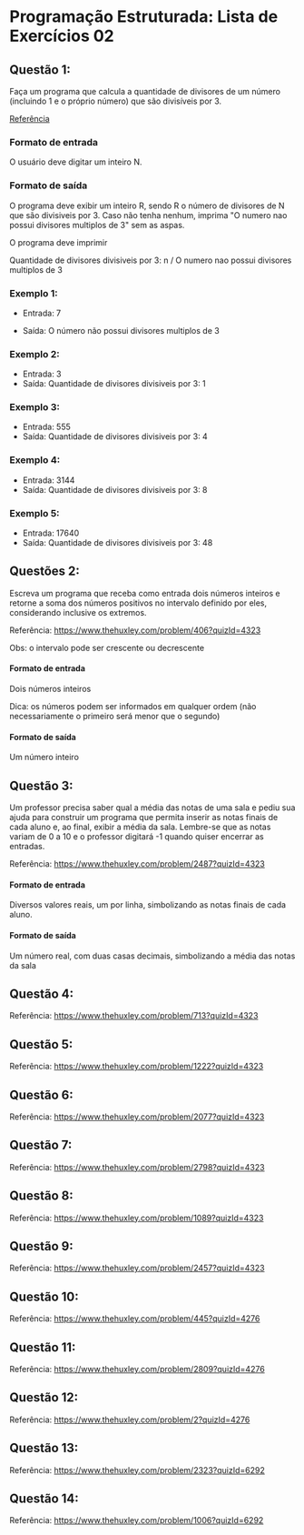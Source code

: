 # Programação Estruturada: Lista de Exercícios 02

## Questão 1:

Faça um programa que calcula a quantidade de divisores de um número (incluindo 1 e o próprio número) que são divisíveis por 3.

[Referência](https://www.thehuxley.com/problem/2842?quizId=4323)

### Formato de entrada

O usuário deve digitar um inteiro N.

### Formato de saída

O programa deve exibir um inteiro R, sendo R o número de divisores de N que são divisiveis por 3. Caso não tenha nenhum, imprima "O numero nao possui divisores multiplos de 3" sem as aspas.

O programa deve imprimir

Quantidade de divisores divisiveis por 3: n / O numero nao possui divisores multiplos de 3

### Exemplo 1:

- Entrada: 7

- Saída: O número não possui divisores multiplos de 3

### Exemplo 2:

- Entrada: 3
- Saída: Quantidade de divisores divisiveis por 3: 1

### Exemplo 3:

- Entrada: 555
- Saída: Quantidade de divisores divisiveis por 3: 4

### Exemplo 4:

- Entrada: 3144
- Saída: Quantidade de divisores divisiveis por 3: 8

### Exemplo 5:

- Entrada: 17640
- Saída: Quantidade de divisores divisiveis por 3: 48

## Questões 2:

Escreva um programa que receba como entrada dois números inteiros e retorne a soma dos números positivos no intervalo definido por eles, considerando inclusive os extremos.

Referência: https://www.thehuxley.com/problem/406?quizId=4323

Obs: o intervalo pode ser crescente ou decrescente

#### Formato de entrada

Dois números inteiros

Dica: os números podem ser informados em qualquer ordem (não necessariamente o primeiro será menor que o segundo)

#### Formato de saída

Um número inteiro

## Questão 3:

Um professor precisa saber qual a média das notas de uma sala e pediu sua ajuda para construir um programa que permita inserir as notas finais de cada aluno e, ao final, exibir a média da sala. Lembre-se que as notas variam de 0 a 10 e o professor digitará -1 quando quiser encerrar as entradas. 

Referência: https://www.thehuxley.com/problem/2487?quizId=4323

#### Formato de entrada

Diversos valores reais, um por linha, simbolizando as notas finais de cada aluno.

#### Formato de saída

Um número real, com duas casas decimais, simbolizando a média das notas da sala

## Questão 4:

Referência: https://www.thehuxley.com/problem/713?quizId=4323

## Questão 5:

Referência: https://www.thehuxley.com/problem/1222?quizId=4323

## Questão 6:

Referência: https://www.thehuxley.com/problem/2077?quizId=4323

## Questão 7:

Referência: https://www.thehuxley.com/problem/2798?quizId=4323

## Questão 8:

Referência: https://www.thehuxley.com/problem/1089?quizId=4323

## Questão 9:

Referência: https://www.thehuxley.com/problem/2457?quizId=4323

## Questão 10:

Referência: https://www.thehuxley.com/problem/445?quizId=4276

## Questão 11:

Referência: https://www.thehuxley.com/problem/2809?quizId=4276

## Questão 12:

Referência: https://www.thehuxley.com/problem/2?quizId=4276

## Questão 13:

Referência: https://www.thehuxley.com/problem/2323?quizId=6292

## Questão 14:

Referência: https://www.thehuxley.com/problem/1006?quizId=6292
